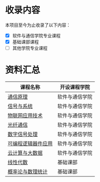 
# 收录内容

本项目至今为止收录了以下内容：

- [x] 软件与通信学院专业课程
- [x] 基础课部课程
- [ ] 其他学院专业课程

# 资料汇总
| 课程名称                                                     | 开设课程学院     |
| ------------------------------------------------------------ | ------------ |
| [通信原理](https://github.com/TJSGTU-RJYTX/TJSGTU-CourseSharing/tree/main/通信原理) | 软件与通信学院         |
| [信号与系统](https://github.com/TJSGTU-RJYTX/TJSGTU-CourseSharing/tree/main/信号与系统) | 软件与通信学院         |
| [物联网应用技术](https://github.com/TJSGTU-RJYTX/TJSGTU-CourseSharing/tree/main/物联网应用技术) | 软件与通信学院         |
| [光纤通信](https://github.com/TJSGTU-RJYTX/TJSGTU-CourseSharing/tree/main/光纤通信) | 软件与通信学院         |
| [数字信号处理](https://github.com/TJSGTU-RJYTX/TJSGTU-CourseSharing/tree/main/数字信号处理) | 软件与通信学院         |
| [可编程逻辑器件应用](https://github.com/TJSGTU-RJYTX/TJSGTU-CourseSharing/tree/main/可编程逻辑器件应用) | 软件与通信学院         |
| [云计算与大数据](https://github.com/TJSGTU-RJYTX/TJSGTU-CourseSharing/tree/main/云计算与大数据) | 软件与通信学院         |
| [线性代数](https://github.com/TJSGTU-RJYTX/TJSGTU-CourseSharing/tree/main/线性代数) | 基础课部         |
| [概率论与数理统计](https://github.com/TJSGTU-RJYTX/TJSGTU-CourseSharing/tree/main/概率论与数理统计) | 基础课部         |

